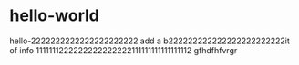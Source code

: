 # hello-world
hello-2222222222222222222222
add a b222222222222222222222222it of info
1111111222222222222222111111111111111112
gfhdfhfvrgr
